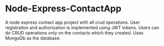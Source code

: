 # Node-Express-ContactApp
A node express contact app project with all crud operations. User registraiton and authorization is implemented using JWT tokens. Users can do CRUD operations only on the contacts which they created. Uses MongoDb as the database.
